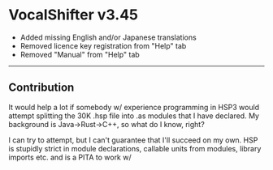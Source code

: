 # VocalShifter v3.45

- Added missing English and/or Japanese translations
- Removed licence key registration from "Help" tab
- Removed "Manual" from "Help" tab

---

## Contribution

It would help a lot if somebody w/ experience programming in HSP3 would attempt splitting the 30K .hsp file into .as modules that I have declared. My background is Java->Rust->C++, so what do I know, right?

I can try to attempt, but I can't guarantee that I'll succeed on my own. HSP is stupidly strict in module declarations, callable units from modules, library imports etc. and is a PITA to work w/